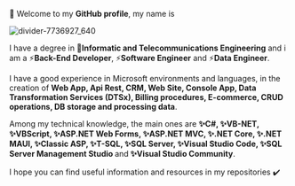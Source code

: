 👋 Welcome to my <b>GitHub profile</b>, my name is 

![divider-7736927_640](https://github.com/Fabix1983/Fabix1983/assets/149963958/e5f87217-5d35-46cf-abf5-ddb566ce5213)

I have a degree in 📜<b>Informatic and Telecommunications Engineering</b> and i am a ⚡<b>Back-End Developer</b>, ⚡<b>Software Engineer</b> and ⚡<b>Data Engineer</b>.

I have a good experience in Microsoft environments and languages, in the creation of <b>Web App, Api Rest, CRM, Web Site, Console App, Data Transformation Services (DTSx), Billing procedures, E-commerce, CRUD operations, DB storage and processing data</b>.

Among my technical knowledge, the main ones are <b>✨C#, ✨VB-NET, ✨VBScript, ✨ASP.NET Web Forms, ✨ASP.NET MVC, ✨.NET Core, ✨.NET MAUI, ✨Classic ASP, ✨T-SQL, ✨SQL Server, ✨Visual Studio Code, ✨SQL Server Management Studio </b>and<b> ✨Visual Studio Community</b>.

I hope you can find useful information and resources in my repositories ✔️
